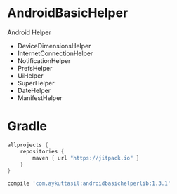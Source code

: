 # AndroidBasicHelper

Android Helper

- DeviceDimensionsHelper
- InternetConnectionHelper
- NotificationHelper
- PrefsHelper
- UiHelper
- SuperHelper
- DateHelper
- ManifestHelper

# Gradle

```groovy
allprojects {
    repositories {
        maven { url "https://jitpack.io" }
    }
}
```

```groovy
compile 'com.aykuttasil:androidbasichelperlib:1.3.1'
```
